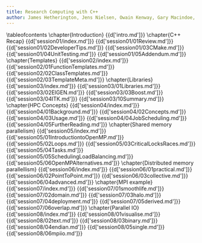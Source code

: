 ```yaml
---
title: Research Computing with C++
author: James Hetherington, Jens Nielsen, Owain Kenway, Gary Macindoe, and Matt Clarkson
---
```


\tableofcontents
\chapter{Introduction}
{{d['intro.md']}}
\chapter{C++ Recap}
{{d['session01/index.md']}}
{{d['session01/01Review.md']}}
{{d['session01/02DeveloperTips.md']}}
{{d['session01/03CMake.md']}}
{{d['session01/04UnitTesting.md']}}
{{d['session01/05Addendum.md']}}
\chapter{Templates}
{{d['session02/index.md']}}
{{d['session02/01FunctionTemplates.md']}}
{{d['session02/02ClassTemplates.md']}}
{{d['session02/03TemplateMeta.md']}}
\chapter{Libraries}
{{d['session03/index.md']}}
{{d['session03/01Libraries.md']}}
{{d['session03/02EIGEN.md']}}
{{d['session03/03Boost.md']}}
{{d['session03/04ITK.md']}}
{{d['session03/10Summary.md']}}
\chapter{HPC Concepts}
{{d['session04/index.md']}}
{{d['session04/01Background.md']}}
{{d['session04/02Concepts.md']}}
{{d['session04/03Usage.md']}}
{{d['session04/04JobScheduling.md']}}
{{d['session04/05FurtherReading.md']}}
\chapter{Shared memory parallelism}
{{d['session05/index.md']}}
{{d['session05/01IntroductiontoOpenMP.md']}}
{{d['session05/02Loops.md']}}
{{d['session05/03CriticalLocksRaces.md']}}
{{d['session05/04Tasks.md']}}
{{d['session05/05SchedulingLoadBalancing.md']}}
{{d['session05/06OpenMPAlternatives.md']}}
\chapter{Distributed memory parallellism}
{{d['session06/index.md']}}
{{d['session06/01practical.md']}}
{{d['session06/02PointToPoint.md']}}
{{d['session06/03collective.md']}}
{{d['session06/04advanced.md']}}
\chapter{MPI example}
{{d['session07/index.md']}}
{{d['session07/01smoothlife.md']}}
{{d['session07/02domain.md']}}
{{d['session07/03halo.md']}}
{{d['session07/04deployment.md']}}
{{d['session07/05derived.md']}}
{{d['session07/06overlap.md']}}
\chapter{Parallel IO}
{{d['session08/index.md']}}
{{d['session08/01visualise.md']}}
{{d['session08/02text.md']}}
{{d['session08/03binary.md']}}
{{d['session08/04endian.md']}}
{{d['session08/05single.md']}}
{{d['session08/06mpiio.md']}}
